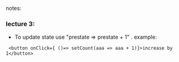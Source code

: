 notes:
### lecture 3:
- To update state use "prestate => prestate + 1" . example: 
```
 <button onClick={ ()=> setCount(aaa => aaa + 1)}>increase by 1</button>
 ```
 
 
